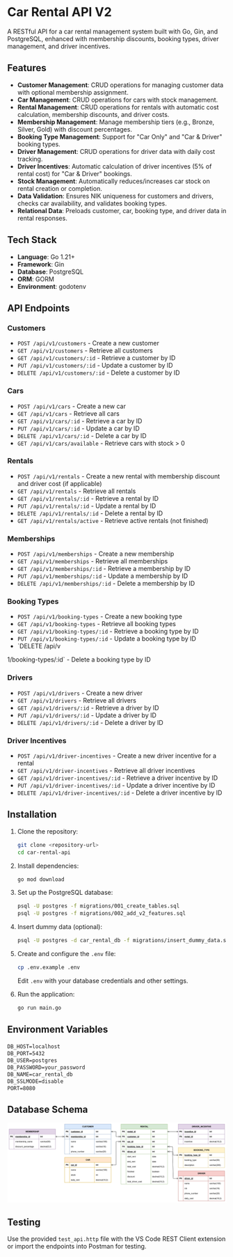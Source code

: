 # Car Rental API V2

A RESTful API for a car rental management system built with Go, Gin, and PostgreSQL, enhanced with membership discounts, booking types, driver management, and driver incentives.

## Features

- **Customer Management**: CRUD operations for managing customer data with optional membership assignment.
- **Car Management**: CRUD operations for cars with stock management.
- **Rental Management**: CRUD operations for rentals with automatic cost calculation, membership discounts, and driver costs.
- **Membership Management**: Manage membership tiers (e.g., Bronze, Silver, Gold) with discount percentages.
- **Booking Type Management**: Support for "Car Only" and "Car & Driver" booking types.
- **Driver Management**: CRUD operations for driver data with daily cost tracking.
- **Driver Incentives**: Automatic calculation of driver incentives (5% of rental cost) for "Car & Driver" bookings.
- **Stock Management**: Automatically reduces/increases car stock on rental creation or completion.
- **Data Validation**: Ensures NIK uniqueness for customers and drivers, checks car availability, and validates booking types.
- **Relational Data**: Preloads customer, car, booking type, and driver data in rental responses.

## Tech Stack

- **Language**: Go 1.21+
- **Framework**: Gin
- **Database**: PostgreSQL
- **ORM**: GORM
- **Environment**: godotenv

## API Endpoints

### Customers
- `POST /api/v1/customers` - Create a new customer
- `GET /api/v1/customers` - Retrieve all customers
- `GET /api/v1/customers/:id` - Retrieve a customer by ID
- `PUT /api/v1/customers/:id` - Update a customer by ID
- `DELETE /api/v1/customers/:id` - Delete a customer by ID

### Cars
- `POST /api/v1/cars` - Create a new car
- `GET /api/v1/cars` - Retrieve all cars
- `GET /api/v1/cars/:id` - Retrieve a car by ID
- `PUT /api/v1/cars/:id` - Update a car by ID
- `DELETE /api/v1/cars/:id` - Delete a car by ID
- `GET /api/v1/cars/available` - Retrieve cars with stock > 0

### Rentals
- `POST /api/v1/rentals` - Create a new rental with membership discount and driver cost (if applicable)
- `GET /api/v1/rentals` - Retrieve all rentals
- `GET /api/v1/rentals/:id` - Retrieve a rental by ID
- `PUT /api/v1/rentals/:id` - Update a rental by ID
- `DELETE /api/v1/rentals/:id` - Delete a rental by ID
- `GET /api/v1/rentals/active` - Retrieve active rentals (not finished)

### Memberships
- `POST /api/v1/memberships` - Create a new membership
- `GET /api/v1/memberships` - Retrieve all memberships
- `GET /api/v1/memberships/:id` - Retrieve a membership by ID
- `PUT /api/v1/memberships/:id` - Update a membership by ID
- `DELETE /api/v1/memberships/:id` - Delete a membership by ID

### Booking Types
- `POST /api/v1/booking-types` - Create a new booking type
- `GET /api/v1/booking-types` - Retrieve all booking types
- `GET /api/v1/booking-types/:id` - Retrieve a booking type by ID
- `PUT /api/v1/booking-types/:id` - Update a booking type by ID
- `DELETE /api/v

1/booking-types/:id` - Delete a booking type by ID

### Drivers
- `POST /api/v1/drivers` - Create a new driver
- `GET /api/v1/drivers` - Retrieve all drivers
- `GET /api/v1/drivers/:id` - Retrieve a driver by ID
- `PUT /api/v1/drivers/:id` - Update a driver by ID
- `DELETE /api/v1/drivers/:id` - Delete a driver by ID

### Driver Incentives
- `POST /api/v1/driver-incentives` - Create a new driver incentive for a rental
- `GET /api/v1/driver-incentives` - Retrieve all driver incentives
- `GET /api/v1/driver-incentives/:id` - Retrieve a driver incentive by ID
- `PUT /api/v1/driver-incentives/:id` - Update a driver incentive by ID
- `DELETE /api/v1/driver-incentives/:id` - Delete a driver incentive by ID

## Installation

1. Clone the repository:
   ```bash
   git clone <repository-url>
   cd car-rental-api
   ```

2. Install dependencies:
   ```bash
   go mod download
   ```

3. Set up the PostgreSQL database:
   ```bash
   psql -U postgres -f migrations/001_create_tables.sql
   psql -U postgres -f migrations/002_add_v2_features.sql
   ```

4. Insert dummy data (optional):
   ```bash
   psql -U postgres -d car_rental_db -f migrations/insert_dummy_data.sql
   ```

5. Create and configure the `.env` file:
   ```bash
   cp .env.example .env
   ```
   Edit `.env` with your database credentials and other settings.

6. Run the application:
   ```bash
   go run main.go
   ```

## Environment Variables

```env
DB_HOST=localhost
DB_PORT=5432
DB_USER=postgres
DB_PASSWORD=your_password
DB_NAME=car_rental_db
DB_SSLMODE=disable
PORT=8080
```

## Database Schema
![ERD](images/erd2.jpg)

## Testing

Use the provided `test_api.http` file with the VS Code REST Client extension or import the endpoints into Postman for testing.